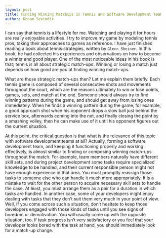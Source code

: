 ```yaml
---
layout: post
title: Finding Winning Matchups in Tennis and Software Development Teams
author: Kenan Sevindik
---
```

I can say that tennis is a lifestyle for me. Watching and playing it for hours are really enjoyable activities. I try to 
improve my game by modeling tennis pros, taking their approaches to games as reference. I have just finished reading a 
book about tennis strategies, written by `Glenn Sheiner`. In this book, he had collected his experiences and observations 
on how to become a winner and good player. One of the most noticeable ideas in his book is that; tennis is all about 
strategic match-ups. Winning or losing a match just depends on how good are you at finding winning match-ups.

What are those strategic match-ups then? Let me explain them briefly. Each tennis game is composed of several consecutive 
shots and movements throughout the court, which are the reasons ultimately to win or lose points, games, sets, and match 
at the end. Someone should always try to find winning patterns during the game, and should get away from losing ones 
immediately. When he finds a winning pattern during the game, for example, a good approach shot when his opponent drops 
a slow ball just behind the service box, afterwards coming into the net, and finally closing the point by a smashing volley, 
then he can make use of it until his opponent figures out the current situation.

At this point, the critical question is that what is the relevance of this topic with software development teams at all? 
Actually, forming a software development team, and keeping it functioning properly and working effectively, is almost 
similar to finding or composing winning match-ups throughout the match. For example, team members naturally have different 
skill sets, and during project development some tasks require specialized knowledge to be handled, and their current 
responsible person might not have enough experience in that area. You must promptly reassign those tasks to someone else 
who can handle it much more appropriately. It is a mistake to wait for the other person to acquire necessary skill sets 
to handle the case. At least, you must arrange them as a pair for a duration in which tasks are handled. In another case, 
some of your developers might enjoy dealing with tasks that they don’t suit them very much in your point of view. Well, 
if you come across such a situation, don’t hesitate to keep those developers engaged with those kinds of tasks until you 
see signs of boredom or demotivation. You will usually come up with the opposite situation, too. If task progress isn’t 
very satisfactory or you feel that your developer looks bored with the task at hand, you should immediately look for a 
match-up change.
